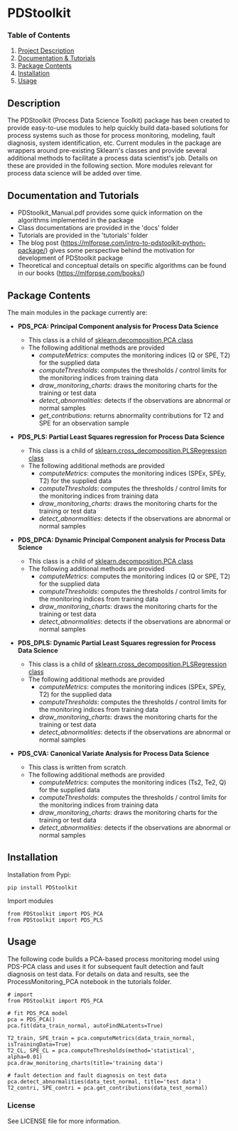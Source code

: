 # PDStoolkit

### Table of Contents
1. [Project Description](#desc)
2. [Documentation & Tutorials](#docs)
3. [Package Contents](#content)
4. [Installation](#install)
5. [Usage](#usage)

## Description <a name="desc"></a>
The PDStoolkit (Process Data Science Toolkit) package has been created to provide easy-to-use modules to help quickly build data-based solutions for process systems such as those for process monitoring, modeling, fault diagnosis, system identification, etc. Current modules in the package are wrappers around pre-existing Sklearn's classes and provide several additional methods to facilitate a process data scientist's job. Details on these are provided in the following section. More modules relevant for process data science will be added over time.

## Documentation and Tutorials <a name="docs"></a>
- PDStoolkit_Manual.pdf provides some quick information on the algorithms implemented in the package
- Class documentations are provided in the 'docs' folder
- Tutorials are provided in the 'tutorials' folder
- The blog post (https://mlforpse.com/intro-to-pdstoolkit-python-package/) gives some perspective behind the motivation for development of PDStoolkit package 
- Theoretical and conceptual details on specific algorithms can be found in our books (https://mlforpse.com/books/) 

## Package Contents <a name="content"></a>
The main modules in the package currently are:

 - **PDS_PCA: Principal Component analysis for Process Data Science**
   - This class is a child of [sklearn.decomposition.PCA class](http://scikit-learn.org/stable/modules/generated/sklearn.decomposition.PCA.html) 
   - The following additional methods are provided
     - *computeMetrics*: computes the monitoring indices (Q or SPE, T2) for the supplied data
     - *computeThresholds*: computes the thresholds / control limits for the monitoring indices from training data
     - *draw_monitoring_charts*: draws the monitoring charts for the training or test data
     - *detect_abnormalities*: detects if the observations are abnormal or normal samples
     - *get_contributions*: returns abnormality contributions for T2 and SPE for an observation sample
       
 - **PDS_PLS: Partial Least Squares regression for Process Data Science**
   - This class is a child of [sklearn.cross_decomposition.PLSRegression class](http://scikit-learn.org/stable/modules/generated/sklearn.cross_decomposition.PLSRegression.html) 
   - The following additional methods are provided
     - *computeMetrics*: computes the monitoring indices (SPEx, SPEy, T2) for the supplied data
     - *computeThresholds*: computes the thresholds / control limits for the monitoring indices from training data
     - *draw_monitoring_charts*: draws the monitoring charts for the training or test data
     - *detect_abnormalities*: detects if the observations are abnormal or normal samples
       
 - **PDS_DPCA: Dynamic Principal Component analysis for Process Data Science**
   - This class is a child of [sklearn.decomposition.PCA class](http://scikit-learn.org/stable/modules/generated/sklearn.decomposition.PCA.html) 
   - The following additional methods are provided
     - *computeMetrics*: computes the monitoring indices (Q or SPE, T2) for the supplied data
     - *computeThresholds*: computes the thresholds / control limits for the monitoring indices from training data
     - *draw_monitoring_charts*: draws the monitoring charts for the training or test data
     - *detect_abnormalities*: detects if the observations are abnormal or normal samples
       
 - **PDS_DPLS: Dynamic Partial Least Squares regression for Process Data Science**
   - This class is a child of [sklearn.cross_decomposition.PLSRegression class](http://scikit-learn.org/stable/modules/generated/sklearn.cross_decomposition.PLSRegression.html) 
   - The following additional methods are provided
     - *computeMetrics*: computes the monitoring indices (SPEx, SPEy, T2) for the supplied data
     - *computeThresholds*: computes the thresholds / control limits for the monitoring indices from training data
     - *draw_monitoring_charts*: draws the monitoring charts for the training or test data
     - *detect_abnormalities*: detects if the observations are abnormal or normal samples
       
 - **PDS_CVA: Canonical Variate Analysis for Process Data Science**
   - This class is written from scratch 
   - The following additional methods are provided
     - *computeMetrics*: computes the monitoring indices (Ts2, Te2, Q) for the supplied data
     - *computeThresholds*: computes the thresholds / control limits for the monitoring indices from training data
     - *draw_monitoring_charts*: draws the monitoring charts for the training or test data
     - *detect_abnormalities*: detects if the observations are abnormal or normal samples
 
## Installation <a name="install"></a>
Installation from Pypi:

    pip install PDStoolkit

Import modules

    from PDStoolkit import PDS_PCA
    from PDStoolkit import PDS_PLS

## Usage <a name="usage"></a>
The following code builds a PCA-based process monitoring model using PDS-PCA class and uses it for subsequent fault detection and fault diagnosis on test data. For details on data and results, see the ProcessMonitoring_PCA notebook in the tutorials folder.

```
# import 
from PDStoolkit import PDS_PCA

# fit PDS_PCA model
pca = PDS_PCA()
pca.fit(data_train_normal, autoFindNLatents=True)

T2_train, SPE_train = pca.computeMetrics(data_train_normal, isTrainingData=True)
T2_CL, SPE_CL = pca.computeThresholds(method='statistical', alpha=0.01)
pca.draw_monitoring_charts(title='training data')

# fault detection and fault diagnosis on test data
pca.detect_abnormalities(data_test_normal, title='test data')
T2_contri, SPE_contri = pca.get_contributions(data_test_normal)
```
    
### License
See LICENSE file for more information.
